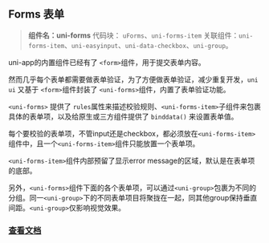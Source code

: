 

## Forms 表单

> **组件名：uni-forms**
> 代码块： `uForms`、`uni-forms-item`
> 关联组件：`uni-forms-item`、`uni-easyinput`、`uni-data-checkbox`、`uni-group`。


uni-app的内置组件已经有了 `<form>`组件，用于提交表单内容。

然而几乎每个表单都需要做表单验证，为了方便做表单验证，减少重复开发，`uni ui` 又基于 `<form>`组件封装了 `<uni-forms>`组件，内置了表单验证功能。

`<uni-forms>` 提供了 `rules`属性来描述校验规则、`<uni-forms-item>`子组件来包裹具体的表单项，以及给原生或三方组件提供了 `binddata()` 来设置表单值。

每个要校验的表单项，不管input还是checkbox，都必须放在`<uni-forms-item>`组件中，且一个`<uni-forms-item>`组件只能放置一个表单项。

`<uni-forms-item>`组件内部预留了显示error message的区域，默认是在表单项的底部。

另外，`<uni-forms>`组件下面的各个表单项，可以通过`<uni-group>`包裹为不同的分组。同一`<uni-group>`下的不同表单项目将聚拢在一起，同其他group保持垂直间距。`<uni-group>`仅影响视觉效果。

### [查看文档](https://uniapp.dcloud.io/component/uniui/uni-forms)